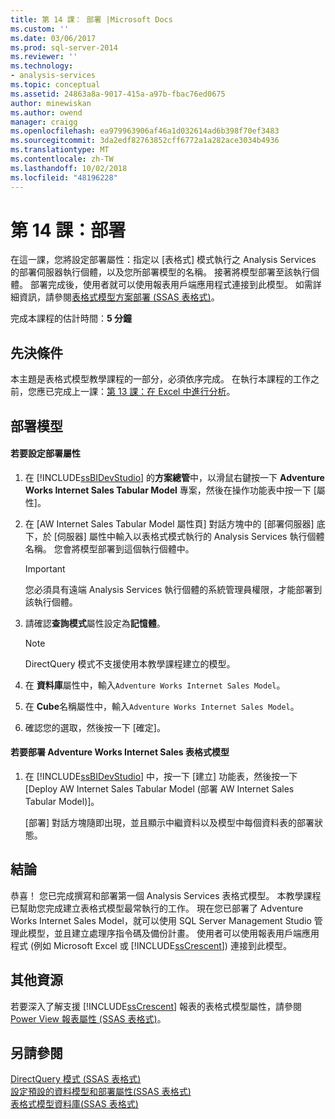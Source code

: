 ```yaml
---
title: 第 14 課： 部署 |Microsoft Docs
ms.custom: ''
ms.date: 03/06/2017
ms.prod: sql-server-2014
ms.reviewer: ''
ms.technology:
- analysis-services
ms.topic: conceptual
ms.assetid: 24863a8a-9017-415a-a97b-fbac76ed0675
author: minewiskan
ms.author: owend
manager: craigg
ms.openlocfilehash: ea979963906af46a1d032614ad6b398f70ef3483
ms.sourcegitcommit: 3da2edf82763852cff6772a1a282ace3034b4936
ms.translationtype: MT
ms.contentlocale: zh-TW
ms.lasthandoff: 10/02/2018
ms.locfileid: "48196228"
---
```

# <a name="lesson-14-deploy"></a>第 14 課：部署
  在這一課，您將設定部署屬性：指定以 [表格式] 模式執行之 Analysis Services 的部署伺服器執行個體，以及您所部署模型的名稱。 接著將模型部署至該執行個體。 部署完成後，使用者就可以使用報表用戶端應用程式連接到此模型。 如需詳細資訊，請參閱[表格式模型方案部署 &#40;SSAS 表格式&#41;](tabular-models/tabular-model-solution-deployment-ssas-tabular.md)。  
  
 完成本課程的估計時間：**5 分鐘**  
  
## <a name="prerequisites"></a>先決條件  
 本主題是表格式模型教學課程的一部分，必須依序完成。 在執行本課程的工作之前，您應已完成上一課：[第 13 課：在 Excel 中進行分析](lesson-12-analyze-in-excel.md)。  
  
## <a name="deploy-the-model"></a>部署模型  
  
#### <a name="to-configure-deployment-properties"></a>若要設定部署屬性  
  
1.  在 [!INCLUDE[ssBIDevStudio](../includes/ssbidevstudio-md.md)] 的**方案總管**中，以滑鼠右鍵按一下 **Adventure Works Internet Sales Tabular Model** 專案，然後在操作功能表中按一下 [屬性]。  
  
2.  在 [AW Internet Sales Tabular Model 屬性頁] 對話方塊中的 [部署伺服器] 底下，於 [伺服器] 屬性中輸入以表格式模式執行的 Analysis Services 執行個體名稱。 您會將模型部署到這個執行個體中。  
  
    > [!IMPORTANT]  
    >  您必須具有遠端 Analysis Services 執行個體的系統管理員權限，才能部署到該執行個體。  
  
3.  請確認**查詢模式**屬性設定為**記憶體**。  
  
    > [!NOTE]  
    >  DirectQuery 模式不支援使用本教學課程建立的模型。  
  
4.  在 **資料庫**屬性中，輸入`Adventure Works Internet Sales Model`。  
  
5.  在  **Cube**名稱屬性中，輸入`Adventure Works Internet Sales Model`。  
  
6.  確認您的選取，然後按一下 [確定]。  
  
#### <a name="to-deploy-the-adventure-works-internet-sales-tabular-model"></a>若要部署 Adventure Works Internet Sales 表格式模型  
  
1.  在 [!INCLUDE[ssBIDevStudio](../includes/ssbidevstudio-md.md)] 中，按一下 [建立] 功能表，然後按一下 [Deploy AW Internet Sales Tabular Model (部署 AW Internet Sales Tabular Model)]。  
  
     [部署] 對話方塊隨即出現，並且顯示中繼資料以及模型中每個資料表的部署狀態。  
  
## <a name="conclusion"></a>結論  
 恭喜！ 您已完成撰寫和部署第一個 Analysis Services 表格式模型。 本教學課程已幫助您完成建立表格式模型最常執行的工作。 現在您已部署了 Adventure Works Internet Sales Model，就可以使用 SQL Server Management Studio 管理此模型，並且建立處理序指令碼及備份計畫。 使用者可以使用報表用戶端應用程式 (例如 Microsoft Excel 或 [!INCLUDE[ssCrescent](../includes/sscrescent-md.md)]) 連接到此模型。  
  
## <a name="additional-resources"></a>其他資源  
 若要深入了解支援 [!INCLUDE[ssCrescent](../includes/sscrescent-md.md)] 報表的表格式模型屬性，請參閱 [Power View 報表屬性 &#40;SSAS 表格式&#41;](tabular-models/properties-ssas-tabular.md)。  
  
## <a name="see-also"></a>另請參閱  
 [DirectQuery 模式 &#40;SSAS 表格式&#41;](tabular-models/directquery-mode-ssas-tabular.md)   
 [設定預設的資料模型和部署屬性&#40;SSAS 表格式&#41;](tabular-models/configure-default-data-modeling-and-deployment-properties-ssas-tabular.md)   
 [表格式模型資料庫&#40;SSAS 表格式&#41;](tabular-models/tabular-model-databases-ssas-tabular.md)  
  
  
